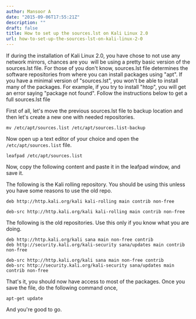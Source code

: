 ```yaml
---
author: Mansoor A
date: "2015-09-06T17:55:21Z"
description: ""
draft: false
title: How to set up the sources.lst on Kali Linux 2.0
url: how-to-set-up-the-sources-lst-on-kali-linux-2-0
---
```



If during the installation of Kali Linux 2.0, you have chose to not use any network mirrors, chances are you  will be using a pretty basic version of the sources.lst file. For those of you don't know, sources.lst file determines the software repositories from where you can install packages using "apt". If you have a minimal version of "sources.lst", you won't be able to install many of the packages. For example, if you try to install "htop", you will get an error saying "package not found". Follow the instructions below to get a full sources.lst file

First of all, let's move the previous sources.lst file to backup location and then let's create a new one with needed repositories.

```
mv /etc/apt/sources.list /etc/apt/sources.list-backup
```

Now open up a text editor of your choice and open the `/etc/apt/sources.list` file.

```
leafpad /etc/apt/sources.list
```

Now, copy the following content and paste it in the leafpad window, and save it.

The following is the Kali rolling repository. You should be using this unless you have some reasons to use the old repo.

```
deb http://http.kali.org/kali kali-rolling main contrib non-free

deb-src http://http.kali.org/kali kali-rolling main contrib non-free
```

The following is the old repositories. Use this only if you know what you are doing.

```
deb http://http.kali.org/kali sana main non-free contrib
deb http://security.kali.org/kali-security sana/updates main contrib non-free

deb-src http://http.kali.org/kali sana main non-free contrib
deb-src http://security.kali.org/kali-security sana/updates main contrib non-free
```

That's it, you should now have access to most of the packages. Once you save the file, do the following command once,

```
apt-get update
```

And you're good to go.

